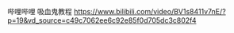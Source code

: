 哔哩哔哩 吸血鬼教程
https://www.bilibili.com/video/BV1s8411v7nE/?p=19&vd_source=c49c7062ee6c92e85f0d705dc3c802f4
